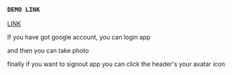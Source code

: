 ### `DEMO LINK`

[LINK](https://redux-snapchat-clone.web.app/)

If you have got google account, you can login app 

and then you can take photo 

finally if you want to signout app you can click the header's your avatar icon
